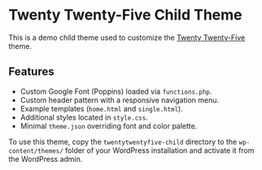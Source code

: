 # Twenty Twenty-Five Child Theme

This is a demo child theme used to customize the [Twenty Twenty-Five](https://wordpress.org/themes/twentytwentyfive/) theme.

## Features

* Custom Google Font (Poppins) loaded via `functions.php`.
* Custom header pattern with a responsive navigation menu.
* Example templates (`home.html` and `single.html`).
* Additional styles located in `style.css`.
* Minimal `theme.json` overriding font and color palette.

To use this theme, copy the `twentytwentyfive-child` directory to the `wp-content/themes/` folder of your WordPress installation and activate it from the WordPress admin.
